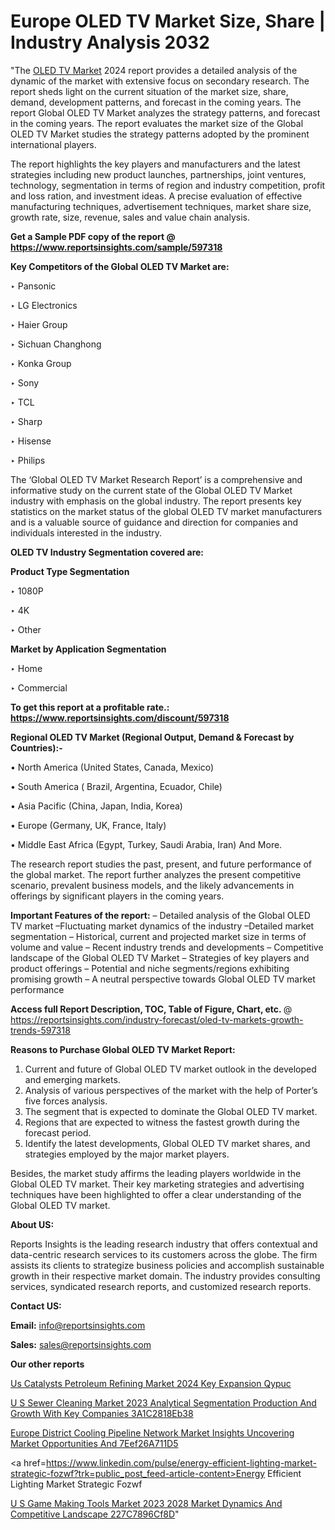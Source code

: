 # Europe OLED TV Market Size, Share | Industry Analysis 2032

"The <a href=https://www.reportsinsights.com/sample/597318>OLED TV Market</a> 2024 report provides a detailed analysis of the dynamic of the market with extensive focus on secondary research. The report sheds light on the current situation of the market size, share, demand, development patterns, and forecast in the coming years. The report Global OLED TV Market analyzes the strategy patterns, and forecast in the coming years. The report evaluates the market size of the Global OLED TV Market studies the strategy patterns adopted by the prominent international players.

The report highlights the key players and manufacturers and the latest strategies including new product launches, partnerships, joint ventures, technology, segmentation in terms of region and industry competition, profit and loss ration, and investment ideas. A precise evaluation of effective manufacturing techniques, advertisement techniques, market share size, growth rate, size, revenue, sales and value chain analysis.

<strong>Get a Sample PDF copy of the report @ <a href=https://www.reportsinsights.com/sample/597318 style=color:#0000ff;>https://www.reportsinsights.com/sample/597318</a></strong>

<strong>Key Competitors of the Global OLED TV Market are:</strong>

‣ Pansonic


‣ LG Electronics


‣ Haier Group


‣ Sichuan Changhong


‣ Konka Group


‣ Sony


‣ TCL


‣ Sharp


‣ Hisense


‣ Philips

The ‘Global OLED TV Market Research Report’ is a comprehensive and informative study on the current state of the Global OLED TV Market industry with emphasis on the global industry. The report presents key statistics on the market status of the global OLED TV market manufacturers and is a valuable source of guidance and direction for companies and individuals interested in the industry.

<strong>OLED TV Industry Segmentation covered are:</strong>

<strong>Product Type Segmentation</strong>

‣    1080P


‣ 4K


‣ Other

<strong>Market by Application Segmentation</strong>

‣   Home


‣ Commercial

<strong>To get this report at a profitable rate.: <a href=https://www.reportsinsights.com/discount/597318 style=color:#0000ff;>https://www.reportsinsights.com/discount/597318</a></strong>

<strong>Regional OLED TV Market (Regional Output, Demand &amp; Forecast by Countries):-</strong>

• North America (United States, Canada, Mexico)

• South America ( Brazil, Argentina, Ecuador, Chile)

• Asia Pacific (China, Japan, India, Korea)

• Europe (Germany, UK, France, Italy)

• Middle East Africa (Egypt, Turkey, Saudi Arabia, Iran) And More.

The research report studies the past, present, and future performance of the global market. The report further analyzes the present competitive scenario, prevalent business models, and the likely advancements in offerings by significant players in the coming years.

<strong>Important Features of the report:</strong>
– Detailed analysis of the Global OLED TV market
–Fluctuating market dynamics of the industry
–Detailed market segmentation
– Historical, current and projected market size in terms of volume and value
– Recent industry trends and developments
– Competitive landscape of the Global OLED TV Market
– Strategies of key players and product offerings
– Potential and niche segments/regions exhibiting promising growth
– A neutral perspective towards Global OLED TV market performance

<strong>Access full Report Description, TOC, Table of Figure, Chart, etc. </strong>@   <a href=https://reportsinsights.com/industry-forecast/oled-tv-markets-growth-trends-597318 style=color:#0000ff;>https://reportsinsights.com/industry-forecast/oled-tv-markets-growth-trends-597318</a>

<strong>Reasons to Purchase Global OLED TV Market Report:</strong>
1. Current and future of Global OLED TV market outlook in the developed and emerging markets.
2. Analysis of various perspectives of the market with the help of Porter’s five forces analysis.
3. The segment that is expected to dominate the Global OLED TV market.
4. Regions that are expected to witness the fastest growth during the forecast period.
5. Identify the latest developments, Global OLED TV market shares, and strategies employed by the major market players.

Besides, the market study affirms the leading players worldwide in the Global OLED TV market. Their key marketing strategies and advertising techniques have been highlighted to offer a clear understanding of the Global OLED TV market.

<strong><strong>About US</strong>:</strong>

Reports Insights is the leading research industry that offers contextual and data-centric research services to its customers across the globe. The firm assists its clients to strategize business policies and accomplish sustainable growth in their respective market domain. The industry provides consulting services, syndicated research reports, and customized research reports.

<strong>Contact US:</strong>

<p class=><b>Email:</b> <a href=mailto:info@reportsinsights.com>info@reportsinsights.com</a></p>
<p class=><b>Sales:</b> <a href=mailto:sales@reportsinsights.com>sales@reportsinsights.com</a></p>

<strong>Our other reports</strong>

<a href=https://www.linkedin.com/pulse/us-catalysts-petroleum-refining-market-2024-key-expansion-qypuc/>Us Catalysts Petroleum Refining Market 2024 Key Expansion Qypuc</a>

<a href=https://medium.com/@singhaakesh50/u-s-sewer-cleaning-market-2023-analytical-segmentation-production-and-growth-with-key-companies-3a1c2818eb38>U S Sewer Cleaning Market 2023 Analytical Segmentation Production And Growth With Key Companies 3A1C2818Eb38</a>

<a href=https://medium.com/@a86515711/europe-district-cooling-pipeline-network-market-insights-uncovering-market-opportunities-and-7eef26a711d5>Europe District Cooling Pipeline Network Market Insights Uncovering Market Opportunities And 7Eef26A711D5</a>

<a href=https://www.linkedin.com/pulse/energy-efficient-lighting-market-strategic-fozwf?trk=public_post_feed-article-content>Energy Efficient Lighting Market Strategic Fozwf</a>

<a href=https://medium.com/@nadeemkazi0003/u-s-game-making-tools-market-2023-2028-market-dynamics-and-competitive-landscape-227c7896cf8d>U S Game Making Tools Market 2023 2028 Market Dynamics And Competitive Landscape 227C7896Cf8D</a>"
